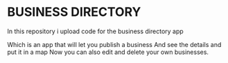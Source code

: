 # BUSINESS DIRECTORY
In this repository i upload code for the business directory app

Which is an app that will let you publish a business 
And see the details and put it in a map
Now you can also edit and delete your own businesses.
